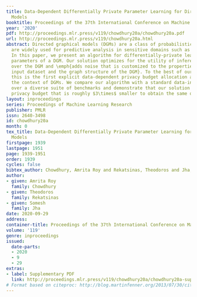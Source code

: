 ```yaml
---
title: Data-Dependent Differentially Private Parameter Learning for Directed Graphical
  Models
booktitle: Proceedings of the 37th International Conference on Machine Learning
year: '2020'
pdf: http://proceedings.mlr.press/v119/chowdhury20a/chowdhury20a.pdf
url: http://proceedings.mlr.press/v119/chowdhury20a.html
abstract: Directed graphical models (DGMs) are a class of probabilistic models that
  are widely used for predictive analysis in sensitive domains such as medical diagnostics.
  In this paper, we present an algorithm for differentially-private learning of the
  parameters of a DGM. Our solution optimizes for the utility of inference queries
  over the DGM and \emph{adds noise that is customized to the properties of the private
  input dataset and the graph structure of the DGM}. To the best of our knowledge,
  this is the first explicit data-dependent privacy budget allocation algorithm in
  the context of DGMs. We compare our algorithm with a standard data-independent approach
  over a diverse suite of benchmarks and demonstrate that our solution requires a
  privacy budget that is roughly $3\times$ smaller to obtain the same or higher utility.
layout: inproceedings
series: Proceedings of Machine Learning Research
publisher: PMLR
issn: 2640-3498
id: chowdhury20a
month: 0
tex_title: Data-Dependent Differentially Private Parameter Learning for Directed Graphical
  Models
firstpage: 1939
lastpage: 1951
page: 1939-1951
order: 1939
cycles: false
bibtex_author: Chowdhury, Amrita Roy and Rekatsinas, Theodoros and Jha, Somesh
author:
- given: Amrita Roy
  family: Chowdhury
- given: Theodoros
  family: Rekatsinas
- given: Somesh
  family: Jha
date: 2020-09-29
address: 
container-title: Proceedings of the 37th International Conference on Machine Learning
volume: '119'
genre: inproceedings
issued:
  date-parts:
  - 2020
  - 9
  - 29
extras:
- label: Supplementary PDF
  link: http://proceedings.mlr.press/v119/chowdhury20a/chowdhury20a-supp.pdf
# Format based on citeproc: http://blog.martinfenner.org/2013/07/30/citeproc-yaml-for-bibliographies/
---
```

